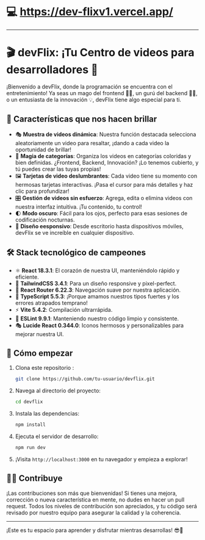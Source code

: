 # 💻 https://dev-flixv1.vercel.app/
---

# 🎬 devFlix: ¡Tu Centro de videos  para desarrolladores 🚀

¡Bienvenido a devFlix, donde la programación se encuentra con el entretenimiento! Ya seas un mago del frontend 🧙‍♂️, un gurú del backend 🧘‍♂️, o un entusiasta de la innovación 💡, devFlix tiene algo especial para ti.

## 🌟 Características que nos hacen brillar

- 🎭 **Muestra de videos dinámica**: Nuestra función destacada selecciona aleatoriamente un video para resaltar, ¡dando a cada video la oportunidad de brillar!
- 🎨 **Magia de categorías**: Organiza los videos en categorías coloridas y bien definidas. ¿Frontend, Backend, Innovación? ¡Lo tenemos cubierto, y tú puedes crear las tuyas propias!
- 🖼️ **Tarjetas de video deslumbrantes**: Cada video tiene su momento con hermosas tarjetas interactivas. ¡Pasa el cursor para más detalles y haz clic para profundizar!
- 🎛️ **Gestión de videos sin esfuerzo**: Agrega, edita o elimina videos con nuestra interfaz intuitiva. ¡Tu contenido, tu control!
- 🌓 **Modo oscuro**: Fácil para los ojos, perfecto para esas sesiones de codificación nocturnas.
- 📱 **Diseño eesponsivo**: Desde escritorio hasta dispositivos móviles, devFlix se ve increíble en cualquier dispositivo.

## 🛠️ Stack tecnológico de campeones

- ⚛️ **React 18.3.1**: El corazón de nuestra UI, manteniéndolo rápido y eficiente.
- 🎨 **TailwindCSS 3.4.1**: Para un diseño responsive y pixel-perfect.
- 🚦 **React Router 6.22.3**: Navegación suave por nuestra aplicación.
- 🔧 **TypeScript 5.5.3**: ¡Porque amamos nuestros tipos fuertes y los errores atrapados temprano!
- ⚡ **Vite 5.4.2**: Compilación ultrarrápida.
- 🧹 **ESLint 9.9.1**: Manteniendo nuestro código limpio y consistente.
- 🎭 **Lucide React 0.344.0**: Iconos hermosos y personalizables para mejorar nuestra UI.

## 🚀 Cómo empezar

1. Clona este repositorio :
   ```bash
   git clone https://github.com/tu-usuario/devflix.git
   ```

2. Navega al directorio del proyecto:
   ```bash
   cd devflix
   ```

3. Instala las dependencias:
   ```bash
   npm install
   ```

4. Ejecuta el servidor de desarrollo:
   ```bash
   npm run dev
   ```

5. ¡Visita `http://localhost:3000` en tu navegador y empieza a explorar!

## 🧑‍💻 Contribuye

¡Las contribuciones son más que bienvenidas! Si tienes una mejora, corrección o nueva característica en mente, no dudes en hacer un pull request. Todos los niveles de contribución son apreciados, y tu código será revisado por nuestro equipo para asegurar la calidad y la coherencia.


---

¡Este es tu espacio para aprender y disfrutar mientras desarrollas! 😎🎥
